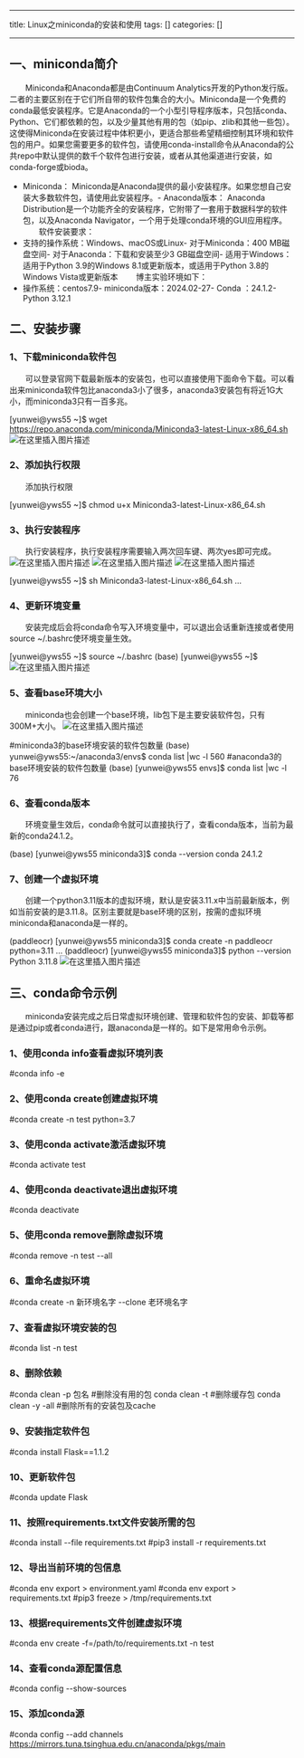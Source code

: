 
--- 
title:  Linux之miniconda的安装和使用 
tags: []
categories: [] 

---
## 一、miniconda简介

  Miniconda和Anaconda都是由Continuum Analytics开发的Python发行版。二者的主要区别在于它们所自带的软件包集合的大小。Miniconda是一个免费的conda最低安装程序。它是Anaconda的一个小型引导程序版本，只包括conda、Python、它们都依赖的包，以及少量其他有用的包（如pip、zlib和其他一些包）。这使得Miniconda在安装过程中体积更小，更适合那些希望精细控制其环境和软件包的用户。如果您需要更多的软件包，请使用conda-install命令从Anaconda的公共repo中默认提供的数千个软件包进行安装，或者从其他渠道进行安装，如conda-forge或bioda。
- Miniconda： Miniconda是Anaconda提供的最小安装程序。如果您想自己安装大多数软件包，请使用此安装程序。- Anaconda版本： Anaconda Distribution是一个功能齐全的安装程序，它附带了一套用于数据科学的软件包，以及Anaconda Navigator，一个用于处理conda环境的GUI应用程序。
  软件安装要求：
- 支持的操作系统：Windows、macOS或Linux- 对于Miniconda：400 MB磁盘空间- 对于Anaconda：下载和安装至少3 GB磁盘空间- 适用于Windows：适用于Python 3.9的Windows 8.1或更新版本，或适用于Python 3.8的Windows Vista或更新版本
  博主实验环境如下：
- 操作系统：centos7.9- miniconda版本：2024.02-27- Conda ：24.1.2- Python 3.12.1
## 二、安装步骤

### 1、下载miniconda软件包

  可以登录官网下载最新版本的安装包，也可以直接使用下面命令下载。可以看出来miniconda软件包比anaconda3小了很多，anaconda3安装包有将近1G大小，而miniconda3只有一百多兆。

>  
 [yunwei@yws55 ~]$ wget https://repo.anaconda.com/miniconda/Miniconda3-latest-Linux-x86_64.sh <img src="https://img-blog.csdnimg.cn/direct/6bd8febb162d49ca99f92b3880d8e889.png" alt="在这里插入图片描述"> 


### 2、添加执行权限

  添加执行权限

>  
 [yunwei@yws55 ~]$ chmod u+x Miniconda3-latest-Linux-x86_64.sh 


### 3、执行安装程序

  执行安装程序，执行安装程序需要输入两次回车键、两次yes即可完成。 <img src="https://img-blog.csdnimg.cn/direct/c2aa0a48be0b40f496a1042e9f0664d0.png" alt="在这里插入图片描述"> <img src="https://img-blog.csdnimg.cn/direct/3f4ee40a573e49b7bfb26b46217bb7b5.png" alt="在这里插入图片描述"> <img src="https://img-blog.csdnimg.cn/direct/1e0fb3abd55a419b930a09c79b2b3ec1.png" alt="在这里插入图片描述">

>  
 [yunwei@yws55 ~]$ sh Miniconda3-latest-Linux-x86_64.sh … 


### 4、更新环境变量

  安装完成后会将conda命令写入环境变量中，可以退出会话重新连接或者使用source ~/.bashrc使环境变量生效。

>  
 [yunwei@yws55 ~]$ source ~/.bashrc (base) [yunwei@yws55 ~]$ <img src="https://img-blog.csdnimg.cn/direct/e3ef678a21984880944852585dbb367b.png" alt="在这里插入图片描述"> 


### 5、查看base环境大小

  miniconda也会创建一个base环境，lib包下是主要安装软件包，只有300M+大小。 <img src="https://img-blog.csdnimg.cn/direct/ce2f220912fd4b4f84c2fd006f4b9c92.png" alt="在这里插入图片描述">

>  
 #miniconda3的base环境安装的软件包数量 (base) yunwei@yws55:~/anaconda3/envs$ conda list |wc -l 560 #anaconda3的base环境安装的软件包数量 (base) [yunwei@yws55 envs]$ conda list |wc -l 76 


### 6、查看conda版本

  环境变量生效后，conda命令就可以直接执行了，查看conda版本，当前为最新的conda24.1.2。

>  
 (base) [yunwei@yws55 miniconda3]$ conda --version conda 24.1.2 


### 7、创建一个虚拟环境

  创建一个python3.11版本的虚拟环境，默认是安装3.11.x中当前最新版本，例如当前安装的是3.11.8。区别主要就是base环境的区别，按需的虚拟环境miniconda和anaconda是一样的。

>  
 (paddleocr) [yunwei@yws55 miniconda3]$ conda create -n paddleocr python=3.11 … (paddleocr) [yunwei@yws55 miniconda3]$ python --version Python 3.11.8 <img src="https://img-blog.csdnimg.cn/direct/6e0606c0db544d419bbabf5a86e46d1e.png" alt="在这里插入图片描述"> 


## 三、conda命令示例

  miniconda安装完成之后日常虚拟环境创建、管理和软件包的安装、卸载等都是通过pip或者conda进行，跟anaconda是一样的。如下是常用命令示例。

### 1、使用conda info查看虚拟环境列表

>  
 #conda info -e 


### 2、使用conda create创建虚拟环境

>  
 #conda create -n test python=3.7 


### 3、使用conda activate激活虚拟环境

>  
 #conda activate test 


### 4、使用conda deactivate退出虚拟环境

>  
 #conda deactivate 


### 5、使用conda remove删除虚拟环境

>  
 #conda remove -n test --all 


### 6、重命名虚拟环境

>  
 #conda create -n 新环境名字 --clone 老环境名字 


### 7、查看虚拟环境安装的包

>  
 #conda list -n test 


### 8、删除依赖

>  
 #conda clean -p 包名 #删除没有用的包 conda clean -t #删除缓存包 conda clean -y -all #删除所有的安装包及cache 


### 9、安装指定软件包

>  
 #conda install Flask==1.1.2 


### 10、更新软件包

>  
 #conda update Flask 


### 11、按照requirements.txt文件安装所需的包

>  
 #conda install --file requirements.txt #pip3 install -r requirements.txt 


### 12、导出当前环境的包信息

>  
 #conda env export &gt; environment.yaml #conda env export &gt; requirements.txt #pip3 freeze &gt; /tmp/requirements.txt 


### 13、根据requirements文件创建虚拟环境

>  
 #conda env create -f=/path/to/requirements.txt -n test 


### 14、查看conda源配置信息

>  
 #conda config --show-sources 


### 15、添加conda源

>  
 #conda config --add channels https://mirrors.tuna.tsinghua.edu.cn/anaconda/pkgs/main 


